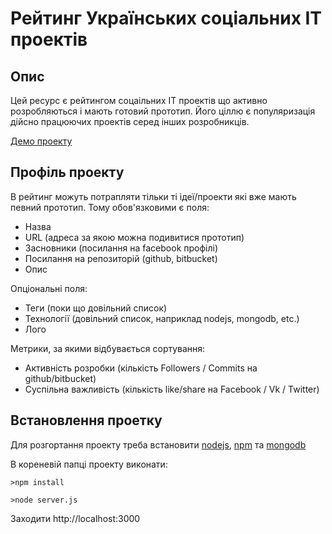 Рейтинг Українських соціальних IT проектів
=============

Опис
-----
Цей ресурс є рейтингом соцаільних IT проектів що активно розробляються і мають готовий прототип. Його ціллю є популяризація дійсно працюючих проектів серед інших розробникців.

[Демо проекту](http://uarating.linky.com.ua/)

Профіль проекту
---------------
В рейтинг можуть потрапляти тільки ті ідеї/проекти які вже мають певний прототип. 
Тому обов'язковими є поля:
  - Назва
  - URL (адреса за якою можна подивитися прототип)
  - Засновники (посилання на facebook профілі)
  - Посилання на репозиторій (github, bitbucket)
  - Опис

Опціональні поля:
  - Теги (поки що довільний список)
  - Технології (довільний список, наприклад nodejs, mongodb, etc.)
  - Лого

 Метрики, за якими відбувається сортування:
  - Активність розробки (кількість Followers / Commits на github/bitbucket)
  - Суспільна важливість (кількість like/share на Facebook / Vk / Twitter)



Встановлення проетку
--------------------
Для розгортання проекту треба встановити [nodejs](http://nodejs.org/), [npm](http://howtonode.org/introduction-to-npm) та [mongodb](https://www.mongodb.org/)

В кореневій папці проекту виконати:

`>npm install`

`>node server.js`

Заходити http://localhost:3000
